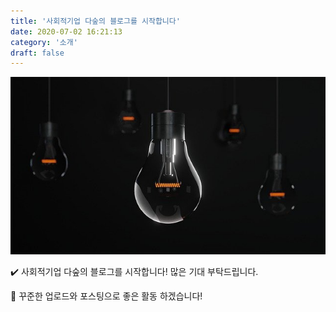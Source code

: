 ```yaml
---
title: '사회적기업 다숲의 블로그를 시작합니다'
date: 2020-07-02 16:21:13
category: '소개'
draft: false
---
```


![](./images/light-bulb.jpg)

✔️ 사회적기업 다숲의 블로그를 시작합니다! 많은 기대 부탁드립니다.

🖖 꾸준한 업로드와 포스팅으로 좋은 활동 하겠습니다!
